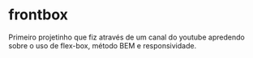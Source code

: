 # frontbox

Primeiro projetinho que fiz através de um canal do youtube apredendo sobre o uso de flex-box, método BEM e responsividade.
